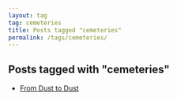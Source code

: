 ```yaml
---
layout: tag
tag: cemeteries
title: Posts tagged "cemeteries"
permalink: /tags/cemeteries/
---
```


## Posts tagged with "cemeteries"
- [From Dust to Dust](/blog/2020-11-12-from_dust_to_dust.html)
